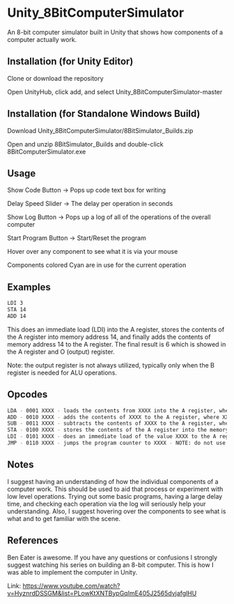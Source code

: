 # Unity_8BitComputerSimulator
An 8-bit computer simulator built in Unity that shows how components of a computer actually work.

## Installation (for Unity Editor)
Clone or download the repository 

Open UnityHub, click add, and select Unity_8BitComputerSimulator-master
## Installation (for Standalone Windows Build)
Download Unity_8BitComputerSimulator/8BitSimulator_Builds.zip

Open and unzip 8BitSimulator_Builds and double-click 8BitComputerSimulator.exe

## Usage 
Show Code Button -> Pops up code text box for writing

Delay Speed Slider -> The delay per operation in seconds

Show Log Button  -> Pops up a log of all of the operations of the overall computer

Start Program Button -> Start/Reset the program

Hover over any component to see what it is via your mouse

Components colored Cyan are in use for the current operation

## Examples

```bash
LDI 3
STA 14
ADD 14
```

This does an immediate load (LDI) into the A register, stores the contents of the A register into memory address 14, and finally adds the contents of memory address 14 to the A register. The final result is 6 which is showed in the A register and O (output) register.

Note: the output register is not always utilized, typically only when the B register is needed for ALU operations.

## Opcodes
```bash
LDA - 0001 XXXX - loads the contents from XXXX into the A register, where XXXX is the memory address location
ADD - 0010 XXXX - adds the contents of XXXX to the A register, where XXXX is the memory address location
SUB - 0011 XXXX - subtracts the contents of XXXX to the A register, where XXXX is the memory address location
STA - 0100 XXXX - stores the contents of the A register into the memory address XXXX
LDI - 0101 XXXX - does an immediate load of the value XXXX to the A register
JMP - 0110 XXXX - jumps the program counter to XXXX - NOTE: do not use this, conditionals have not been setup yet
```
## Notes
I suggest having an understanding of how the individual components of a computer work. This should be used to aid that process or experiment with low level operations.
Trying out some basic programs, having a large delay time, and checking each operation via the log will seriously help your understanding. 
Also, I suggest hovering over the components to see what is what and to get familiar with the scene.

## References
Ben Eater is awesome. If you have any questions or confusions I strongly suggest watching his series on building an 8-bit computer. This is how I was able to implement the computer in Unity.

Link: https://www.youtube.com/watch?v=HyznrdDSSGM&list=PLowKtXNTBypGqImE405J2565dvjafglHU
